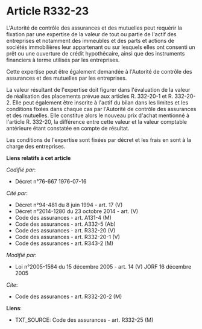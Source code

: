# Article R332-23

L'Autorité de contrôle des assurances et des mutuelles peut requérir la fixation par une expertise de la valeur de tout ou
partie de l'actif des entreprises et notamment des immeubles et des parts et actions de sociétés immobilières leur
appartenant ou sur lesquels elles ont consenti un prêt ou une ouverture de crédit hypothécaire, ainsi que des instruments
financiers à terme utilisés par les entreprises.

Cette expertise peut être également demandée à l'Autorité de contrôle des assurances et des mutuelles par les entreprises.

La valeur résultant de l'expertise doit figurer dans l'évaluation de la valeur de réalisation des placements prévue aux
articles R. 332-20-1 et R. 332-20-2. Elle peut également être inscrite à l'actif du bilan dans les limites et les conditions
fixées dans chaque cas par l'Autorité de contrôle des assurances et des mutuelles. Elle constitue alors le nouveau prix
d'achat mentionné à l'article R. 332-20, la différence entre cette valeur et la valeur comptable antérieure étant constatée
en compte de résultat.

Les conditions de l'expertise sont fixées par décret et les frais en sont à la charge des entreprises.

**Liens relatifs à cet article**

_Codifié par_:

  - Décret n°76-667 1976-07-16

_Cité par_:

  - Décret n°94-481 du 8 juin 1994 - art. 17 (V)
  - Décret n°2014-1280 du 23 octobre 2014 - art. (V)
  - Code des assurances - art. A131-4 (M)
  - Code des assurances - art. A332-5 (Ab)
  - Code des assurances - art. R332-20 (V)
  - Code des assurances - art. R332-20-1 (V)
  - Code des assurances - art. R343-2 (M)

_Modifié par_:

  - Loi n°2005-1564 du 15 décembre 2005 - art. 14 (V) JORF 16 décembre 2005

_Cite_:

  - Code des assurances - art. R332-20-2 (M)

**Liens**:

  - TXT_SOURCE: Code des assurances - art. R332-25 (M)
